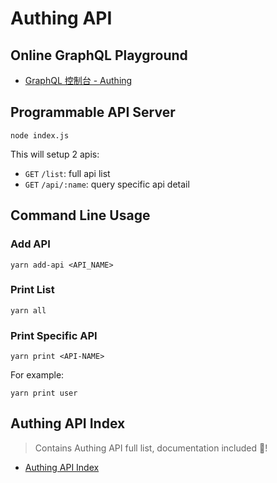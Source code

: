 # Authing API

## Online GraphQL Playground

- [GraphQL 控制台 - Authing](https://authing.cn/graphiql/)

## Programmable API Server

```
node index.js
```

This will setup 2 apis:

- `GET` `/list`: full api list
- `GET` `/api/:name`: query specific api detail

## Command Line Usage

### Add API

```
yarn add-api <API_NAME>
```

### Print List

```
yarn all
```

### Print Specific API

```
yarn print <API-NAME>
```

For example: 
```
yarn print user
```

## Authing API Index

> Contains Authing API full list, documentation included 🚀!

- [Authing API Index](./api/README.md)
